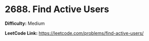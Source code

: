 # 2688. Find Active Users

**Difficulty:** Medium

**LeetCode Link:** https://leetcode.com/problems/find-active-users/

